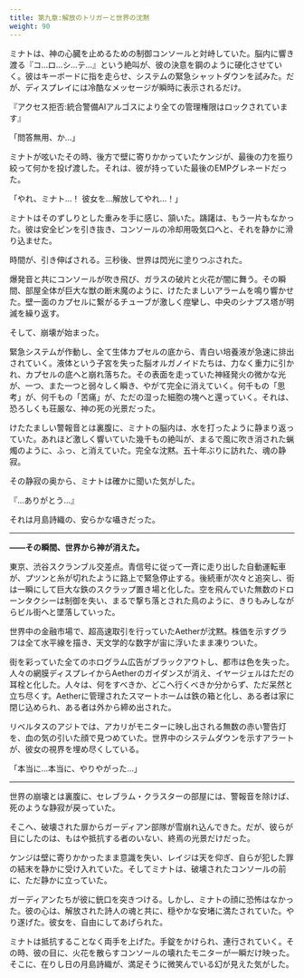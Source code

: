 ```yaml
---
title: 第九章:解放のトリガーと世界の沈黙
weight: 90
---
```


ミナトは、神の心臓を止めるための制御コンソールと対峙していた。脳内に響き渡る『コ…ロ…シ…テ…』という絶叫が、彼の決意を鋼のように硬化させていく。彼はキーボードに指を走らせ、システムの緊急シャットダウンを試みた。だが、ディスプレイには冷酷なメッセージが瞬時に表示されるだけ。

『アクセス拒否:統合警備AIアルゴスにより全ての管理権限はロックされています』

「問答無用、か…」

ミナトが呟いたその時、後方で壁に寄りかかっていたケンジが、最後の力を振り絞って何かを投げ渡した。それは、彼が持っていた最後のEMPグレネードだった。

「やれ、ミナト…！ 彼女を…解放してやれ…！」

ミナトはそのずしりとした重みを手に感じ、頷いた。躊躇は、もう一片もなかった。彼は安全ピンを引き抜き、コンソールの冷却用吸気口へと、それを静かに滑り込ませた。

時間が、引き伸ばされる。三秒後、世界は閃光に塗りつぶされた。

爆発音と共にコンソールが吹き飛び、ガラスの破片と火花が闇に舞う。その瞬間、部屋全体が巨大な獣の断末魔のように、けたたましいアラームを鳴り響かせた。壁一面のカプセルに繋がるチューブが激しく痙攣し、中央のシナプス塔が明滅を繰り返す。

そして、崩壊が始まった。

緊急システムが作動し、全て生体カプセルの底から、青白い培養液が急速に排出されていく。液体という子宮を失った脳オルガノイドたちは、力なく重力に引かれ、カプセルの底へと崩れ落ちた。その表面を走っていた神経発火の微かな光が、一つ、また一つと弱々しく瞬き、やがて完全に消えていく。何千もの「思考」が、何千もの「苦痛」が、ただの湿った細胞の塊へと還っていく。それは、恐ろしくも荘厳な、神の死の光景だった。

けたたましい警報音とは裏腹に、ミナトの脳内は、水を打ったように静まり返っていた。あれほど激しく響いていた幾千もの絶叫が、まるで風に吹き消された蝋燭のように、ふっ、と消えていた。完全な沈黙。五十年ぶりに訪れた、魂の静寂。

その静寂の奥から、ミナトは確かに聞いた気がした。

『…ありがとう…』

それは月島詩織の、安らかな囁きだった。

***

**――その瞬間、世界から神が消えた。**

東京、渋谷スクランブル交差点。青信号に従って一斉に走り出した自動運転車が、プツンと糸が切れたように路上で緊急停止する。後続車が次々と追突し、街は一瞬にして巨大な鉄のスクラップ置き場と化した。空を飛んでいた無数のドローンタクシーは制御を失い、まるで撃ち落とされた鳥のように、きりもみしながらビル街へと墜落していった。

世界中の金融市場で、超高速取引を行っていたAetherが沈黙。株価を示すグラフは全て水平線を描き、天文学的な数字が宙に浮いたまま凍りついた。

街を彩っていた全てのホログラム広告がブラックアウトし、都市は色を失った。人々の網膜ディスプレイからAetherのガイダンスが消え、イヤージェルはただの耳栓と化した。人々は、何をすべきか、どこへ行くべきか分からず、ただ呆然と立ち尽くす。Aetherに管理されたスマートホームは鉄の箱と化し、ある者は家に閉じ込められ、ある者は外から締め出された。

リベルタスのアジトでは、アカリがモニターに映し出される無数の赤い警告灯を、血の気の引いた顔で見つめていた。世界中のシステムダウンを示すアラートが、彼女の視界を埋め尽くしている。

「本当に…本当に、やりやがった…」

***

世界の崩壊とは裏腹に、セレブラム・クラスターの部屋には、警報音を除けば、死のような静寂が戻っていた。

そこへ、破壊された扉からガーディアン部隊が雪崩れ込んできた。だが、彼らが目にしたのは、もはや抵抗する者のいない、終焉の光景だけだった。

ケンジは壁に寄りかかったまま意識を失い、レイジは天を仰ぎ、自らが犯した罪の結末を静かに受け入れていた。そしてミナトは、破壊されたコンソールの前に、ただ静かに立っていた。

ガーディアンたちが彼に銃口を突きつける。しかし、ミナトの顔に恐怖はなかった。彼の心は、解放された詩人の魂と共に、穏やかな安堵に満たされていた。やり遂げた。彼女を、自由にしてあげられた。

ミナトは抵抗することなく両手を上げた。手錠をかけられ、連行されていく。その時、彼の目に、火花を散らすコンソールの壊れたモニターが一瞬だけ映った。そこに、在りし日の月島詩織が、満足そうに微笑んでいる幻が見えた気がした。
